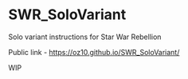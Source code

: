 # SWR_SoloVariant
Solo variant instructions for Star War Rebellion

Public link - https://oz10.github.io/SWR_SoloVariant/

WIP
